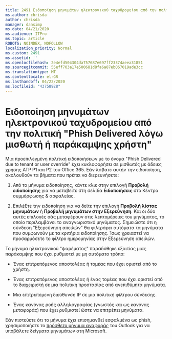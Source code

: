 ```yaml
---
title: 2491 Ειδοποίηση μηνυμάτων ηλεκτρονικού ταχυδρομείου από την πολιτική "Phish Delivered λόγω ενοίκων ή παράκαμψης χρήστη"
ms.author: chrisda
author: chrisda
manager: dansimp
ms.date: 04/21/2020
ms.audience: ITPro
ms.topic: article
ROBOTS: NOINDEX, NOFOLLOW
localization_priority: Normal
ms.custom: 2491
ms.assetid: ''
ms.openlocfilehash: 2e4efd504304da757687e697ff23374aeea31851
ms.sourcegitcommit: 55eff703a17e500681d8fa6a87eb067019ade3cc
ms.translationtype: MT
ms.contentlocale: el-GR
ms.lasthandoff: 04/22/2020
ms.locfileid: "43758928"
---
```

# <a name="alert-email-messages-from-the-phish-delivered-due-to-tenant-or-user-override-policy"></a>Ειδοποίηση μηνυμάτων ηλεκτρονικού ταχυδρομείου από την πολιτική "Phish Delivered λόγω μισθωτή ή παράκαμψης χρήστη"

Μια προεπιλεγμένη πολιτική ειδοποιήσεων με το όνομα "Phish Delivered due to tenant or user override" έχει κυκλοφορήσει σε μισθωτές με άδειες χρήσης ATP P1 και P2 του Office 365. Εάν λάβατε αυτήν την ειδοποίηση, ακολουθούν τα βήματα που πρέπει να διερευνήσετε:

1. Από το μήνυμα ειδοποίησης, κάντε κλικ στην επιλογή **Προβολή ειδοποίησης** για να μεταβείτε στη σελίδα **Ειδοποιήσεις** στο Κέντρο συμμόρφωσης & ασφαλείας.

2. Επιλέξτε την ειδοποίηση για να δείτε την επιλογή **Προβολή λίστας μηνυμάτων** ή **Προβολή μηνυμάτων στην Εξερεύνηση**. Και οι δύο αυτές επιλογές σάς μεταφέρουν στις λεπτομέρειες του μηνύματος, το οποίο περιλαμβάνει το αναγνωριστικό μηνύματος. Σημειώστε ότι η σύνδεση "Εξερεύνηση απειλών" θα φιλτράρει αυτόματα τα μηνύματα που συμφωνούν με τα κριτήρια ειδοποίησης. Ίσως χρειαστεί να προσαρμόσετε το φίλτρο ημερομηνίας στην Εξερεύνηση απειλών.

Το μήνυμα ηλεκτρονικού "ψαρέματος" παραδόθηκε εξαιτίας μιας παράκαμψης που έχει ρυθμιστεί με μη αυτόματο τρόπο:

- Ένας επιτρεπόμενος αποστολέας ή τομέας που έχει οριστεί από το χρήστη.

- Ένας επιτρεπόμενος αποστολέας ή ένας τομέας που έχει οριστεί από το διαχειριστή σε μια πολιτική προστασίας από ανεπιθύμητα μηνύματα.

- Μια επιτρεπόμενη διεύθυνση IP σε μια πολιτική φίλτρου σύνδεσης.

- Ένας κανόνας ροής αλληλογραφίας (γνωστός και ως κανόνας μεταφοράς) που έχει ρυθμιστεί ώστε να επιτρέπει μηνύματα.

Εάν πιστεύετε ότι το μήνυμα έχει επισημανθεί εσφαλμένα ως phish, χρησιμοποιήστε το [πρόσθετο μήνυμα αναφοράς](https://support.office.com/article/b5caa9f1-cdf3-4443-af8c-ff724ea719d2) του Outlook για να υποβάλετε δείγματα μηνυμάτων στη Microsoft.
